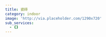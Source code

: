 ```yaml
---
title: 瓷砖
category: indoor
image: 'http://via.placeholder.com/1290x720'
sub_services:
  - {}
---
```


